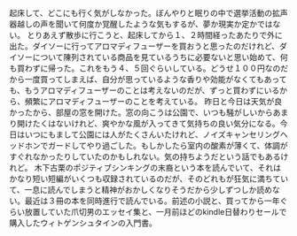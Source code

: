 起床して、どこにも行く気がしなかった。ぼんやりと眠りの中で選挙活動の拡声器越しの声を聞いて何度か覚醒したような気もするが、夢か現実か定かではない。
とりあえず散歩に行こうと、起床してから１、２時間経ったあたりで外に出た。ダイソーに行ってアロマディフューザーを買おうと思ったのだけれど、ダイソーについて陳列されている商品を見ているうちに必要ないと思い始めて、何も買わずに帰った。これをもう４、５回ぐらいしている。どうせ１００円なのだから一度買ってしまえば、自分が思っているような香りや効能がなくてもあっても、もうアロマディフューザーのことは考えないのだが、ずっと買わずにいるから、頻繁にアロマディフューザーのことを考えている。
昨日と今日は天気が良かったから、部屋の窓を開けた。窓の向こうは公園で、いつも騒がしいからあまり開けたくはないけれど、爽やかな風が入ってきて気持ちの良い気分になる。今日はいつにもまして公園には人がたくさんいたけれど、ノイズキャンセリングヘッドホンでガードしてやり過ごした。もしかしたら室内の酸素が薄くて、体調がすぐれなかったりしていたのかもしれない。気の持ちようだという話でもあるけれど。
木下古栗のポジティブシンキングの末裔という本を読んでいて、それはかなり短い短編がいくつも収録されているのだが、そのどれもが狂気に満ちていて、一息に読んでしまうと精神がおかしくなりそうだから少しずつしか読めない。最近は３冊の本を同時進行で読んでいる。前述の小説と、買ってから一年ぐらい放置していた爪切男のエッセイ集と、一月前ほどのkindle日替わりセールで購入したウィトゲンシュタインの入門書。